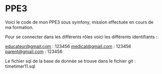 # PPE3

Voici le code de mon PPE3 sous symfony, mission effectuée en cours de ma formation.

Pour se connecter dans les différents rôles voici les différents identifiants :

educateur@gmail.com : 123456
medical@gmail.com : 123456
parent@gmail.com : 123456

Le fichier sql de la base de donnée se trouve dans le fichier git : 
timetimer11.sql
